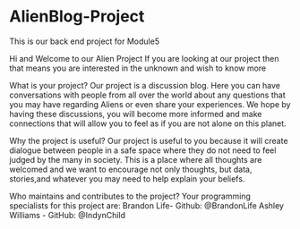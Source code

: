 # AlienBlog-Project
This is our back end project for Module5 

Hi and Welcome to our Alien Project
If you are looking at our project then that means you are interested in the unknown and wish to know more

What is your project?
Our project is a discussion blog. Here you can have conversations with people from all over the world about any questions that you may have regarding Aliens or even share your experiences. We hope by having these discussions, you will become more informed and make connections that will allow you to feel as if you are not alone on this planet. 

Why the project is useful?
Our project is useful to you because it will create dialogue between people in a safe space where they do not need to feel judged by the many in society. This is a place where all thoughts are welcomed and we want to encourage not only thoughts, but data, stories,and whatever you may need to help explain your beliefs. 


Who maintains and contributes to the project?
Your programming specialists for this project are:
Brandon Life- Github: @BrandonLife
Ashley Williams - GitHub: @IndynChild
